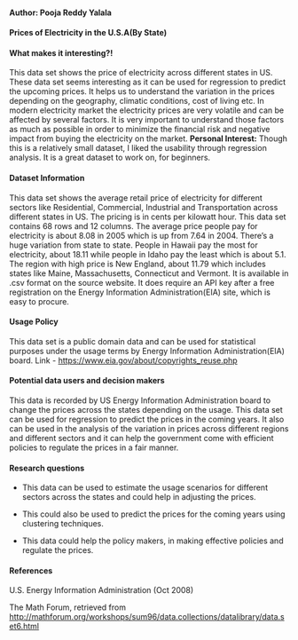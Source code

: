 #### Author: Pooja Reddy Yalala

#### Prices of Electricity in the U.S.A(By State)

#### What makes it interesting?!
This data set shows the price of electricity across different states in US. These data set seems interesting as it can be used for regression to predict the upcoming prices. It helps us to understand the variation in the prices depending on the geography, climatic conditions, cost of living etc. In modern electricity market the electricity prices are very volatile and can be affected by several factors. It is very important to understand those factors as much as possible in order to minimize the financial risk and negative impact from buying the electricity on the market. **Personal Interest:** Though this is a relatively small dataset, I liked the usability through regression analysis. It is a great dataset to work on, for beginners.

#### Dataset Information
This data set shows the average retail price of electricity for different sectors like Residential, Commercial, Industrial and Transportation across different states in US. The pricing is in cents per kilowatt hour. This data set contains 68 rows and 12 columns. The average price people pay for electricity is about 8.08 in 2005 which is up from 7.64 in 2004. There’s a huge variation from state to state. People in Hawaii pay the most for electricity, about 18.11 while people in Idaho pay the least which is about 5.1. The region with high price is New England, about 11.79 which includes states like Maine, Massachusetts, Connecticut and Vermont.
It is available in .csv format on the source website. It does require an API key after a free registration on the Energy Information Administration(EIA) site, which is easy to procure.

#### Usage Policy

This data set is a public domain data and can be used for statistical purposes under the usage terms by Energy Information Administration(EIA) board. 
Link - https://www.eia.gov/about/copyrights_reuse.php


#### Potential data users and decision makers
This data is recorded by US Energy Information Administration board to change the prices across the states depending on the usage. This data set can be used for regression to predict the prices in the coming years. It also can be used in the analysis of the variation in prices across different regions and different sectors and it can help the government come with efficient policies to regulate the prices in a fair manner.

#### Research questions
* This data can be used to estimate the usage scenarios for different sectors across the states and could help in adjusting the prices. 

* This could also be used to predict the prices for the coming years using clustering techniques. 

* This data could help the policy makers, in making effective policies and regulate the prices. 

#### References

U.S. Energy Information Administration (Oct 2008)

The Math Forum, retrieved from http://mathforum.org/workshops/sum96/data.collections/datalibrary/data.set6.html
